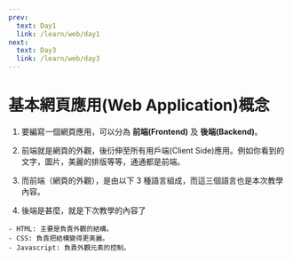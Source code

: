 ```yaml
---
prev:
  text: Day1
  link: /learn/web/day1
next:
  text: Day3
  link: /learn/web/day3
---
```


# 基本網頁應用(Web Application)概念

1. 要編寫一個網頁應用，可以分為 **前端(Frontend)** 及 **後端(Backend)**。

2. 前端就是網頁的外觀，後衍伸至所有用戶端(Client Side)應用。例如你看到的文字，圖片，美麗的排版等等，通通都是前端。

3. 而前端（網頁的外觀），是由以下 3 種語言組成，而這三個語言也是本次教學內容。

4. 後端是甚麼，就是下次教學的內容了

```text:no-line-numbers
- HTML: 主要是負責外觀的結構。
- CSS: 負責把結構變得更美麗。
- Javascript: 負責外觀元素的控制。
```
